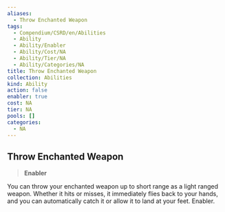 ```yaml
---
aliases:
  - Throw Enchanted Weapon
tags:
  - Compendium/CSRD/en/Abilities
  - Ability
  - Ability/Enabler
  - Ability/Cost/NA
  - Ability/Tier/NA
  - Ability/Categories/NA
title: Throw Enchanted Weapon
collection: Abilities
kind: Ability
action: false
enabler: true
cost: NA
tier: NA
pools: []
categories:
  - NA
---
```

## Throw Enchanted Weapon  
>**Enabler**
  
You can throw your enchanted weapon up to short range as a light ranged weapon. Whether it hits or misses, it immediately flies back to your hands, and you can automatically catch it or allow it to land at your feet. Enabler.